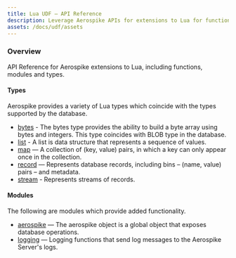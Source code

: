 ```yaml
---
title: Lua UDF – API Reference
description: Leverage Aerospike APIs for extensions to Lua for functions, modules and types.
assets: /docs/udf/assets
---
```


### Overview

API Reference for Aerospike extensions to Lua, including functions, modules and types.

#### Types

Aerospike provides a variety of Lua types which coincide with the types supported by the database.

* [bytes](/docs/udf/api/bytes.html) - The bytes type provides the ability
	to build a byte array using bytes and integers. This type coincides with BLOB type in the database.
* [list](/docs/udf/api/list.html) - A list is data structure that represents a sequence of values. 
* [map](/docs/udf/api/map.html) — A collection of (key, value) pairs, in which a key can only appear once in the collection.
* [record](/docs/udf/api/record.html) — Represents database records, including bins – (name, value) pairs – and metadata.
* [stream](/docs/udf/api/stream.html) - Represents streams of records.

#### Modules

The following are modules which provide added functionality.

* [aerospike](/docs/udf/api/aerospike.html) — The aerospike object is a global object that exposes database operations.
* [logging](/docs/udf/api/logging.html) — Logging functions that send log messages to the Aerospike Server's logs. 

